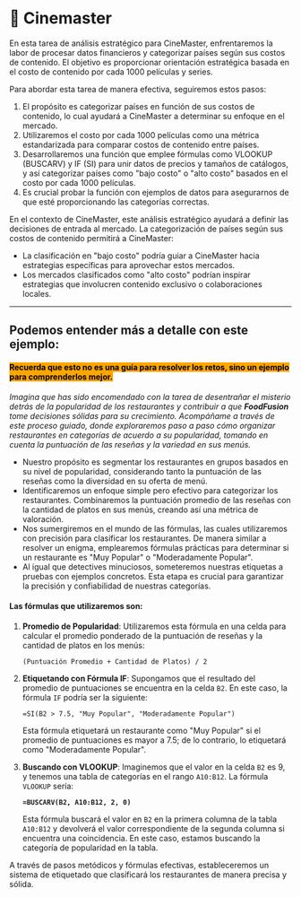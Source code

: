 # 🍿 Cinemaster

En esta tarea de análisis estratégico para CineMaster, enfrentaremos la labor de procesar datos financieros y categorizar países según sus costos de contenido. El objetivo es proporcionar orientación estratégica basada en el costo de contenido por cada 1000 películas y series.

Para abordar esta tarea de manera efectiva, seguiremos estos pasos:

1. El propósito es categorizar países en función de sus costos de contenido, lo cual ayudará a CineMaster a determinar su enfoque en el mercado.
2. Utilizaremos el costo por cada 1000 películas como una métrica estandarizada para comparar costos de contenido entre países.
3. Desarrollaremos una función que emplee fórmulas como VLOOKUP (BUSCARV) y IF (SI) para unir datos de precios y tamaños de catálogos, y así categorizar países como "bajo costo" o "alto costo" basados en el costo por cada 1000 películas.
4. Es crucial probar la función con ejemplos de datos para asegurarnos de que esté proporcionando las categorías correctas.

En el contexto de CineMaster, este análisis estratégico ayudará a definir las decisiones de entrada al mercado. La categorización de países según sus costos de contenido permitirá a CineMaster:

* La clasificación en "bajo costo" podría guiar a CineMaster hacia estrategias específicas para aprovechar estos mercados.
* Los mercados clasificados como "alto costo" podrían inspirar estrategias que involucren contenido exclusivo o colaboraciones locales.

***

## Podemos entender más a detalle con este ejemplo:

#### <mark style="background-color:orange;">Recuerda que esto no es una guía para resolver los retos, sino un ejemplo para comprenderlos mejor.</mark>

_Imagina que has sido encomendado con la tarea de desentrañar el misterio detrás de la popularidad de los restaurantes y contribuir a que **FoodFusion** tome decisiones sólidas para su crecimiento. Acompáñame a través de este proceso guiado, donde exploraremos paso a paso cómo organizar restaurantes en categorías de acuerdo a su popularidad, tomando en cuenta la puntuación de las reseñas y la variedad en sus menús._

* Nuestro propósito es segmentar los restaurantes en grupos basados en su nivel de popularidad, considerando tanto la puntuación de las reseñas como la diversidad en su oferta de menú.
* Identificaremos un enfoque simple pero efectivo para categorizar los restaurantes. Combinaremos la puntuación promedio de las reseñas con la cantidad de platos en sus menús, creando así una métrica de valoración.
* Nos sumergiremos en el mundo de las fórmulas, las cuales utilizaremos con precisión para clasificar los restaurantes. De manera similar a resolver un enigma, emplearemos fórmulas prácticas para determinar si un restaurante es "Muy Popular" o "Moderadamente Popular".
* Al igual que detectives minuciosos, someteremos nuestras etiquetas a pruebas con ejemplos concretos. Esta etapa es crucial para garantizar la precisión y confiabilidad de nuestras categorías.

#### Las fórmulas que utilizaremos son:

1.  **Promedio de Popularidad**: Utilizaremos esta fórmula en una celda para calcular el promedio ponderado de la puntuación de reseñas y la cantidad de platos en los menús:

    ```excel-formula
    (Puntuación Promedio + Cantidad de Platos) / 2
    ```
2.  **Etiquetando con Fórmula IF**: Supongamos que el resultado del promedio de puntuaciones se encuentra en la celda `B2`. En este caso, la fórmula `IF` podría ser la siguiente:

    ```excel-formula
    =SI(B2 > 7.5, "Muy Popular", "Moderadamente Popular")
    ```

    Esta fórmula etiquetará un restaurante como "Muy Popular" si el promedio de puntuaciones es mayor a 7.5; de lo contrario, lo etiquetará como "Moderadamente Popular".
3.  **Buscando con VLOOKUP**: Imaginemos que el valor en la celda `B2` es 9, y tenemos una tabla de categorías en el rango `A10:B12`. La fórmula `VLOOKUP` sería:

    <pre class="language-excel-formula"><code class="lang-excel-formula"><strong>=BUSCARV(B2, A10:B12, 2, 0)
    </strong></code></pre>

    Esta fórmula buscará el valor en `B2` en la primera columna de la tabla `A10:B12` y devolverá el valor correspondiente de la segunda columna si encuentra una coincidencia. En este caso, estamos buscando la categoría de popularidad en la tabla.

A través de pasos metódicos y fórmulas efectivas, estableceremos un sistema de etiquetado que clasificará los restaurantes de manera precisa y sólida.
